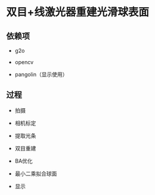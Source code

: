 # 双目+线激光器重建光滑球表面

## 依赖项

* g2o

* opencv

* pangolin（显示使用）

## 过程

* 拍摄

* 相机标定

* 提取光条

* 双目重建

* BA优化

* 最小二乘拟合球面

* 显示